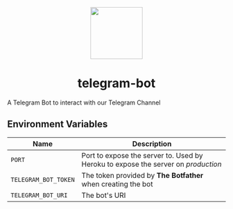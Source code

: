 <div>
  <div align="center" style="display: block; text-align: center;">
    <img src="https://avatars3.githubusercontent.com/u/68873317?s=120&v=4" height="120" width="120" />
  </div>
  <h1 align="center">telegram-bot</h1>
  <span>A Telegram Bot to interact with our Telegram Channel</span>
</div>

## Environment Variables

Name | Description
--- | ---
`PORT` | Port to expose the server to. Used by Heroku to expose the server on _production_
`TELEGRAM_BOT_TOKEN` | The token provided by **The Botfather** when creating the bot
`TELEGRAM_BOT_URI` | The bot's URI
